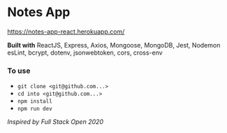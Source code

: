 # Notes App
https://notes-app-react.herokuapp.com/

**Built with** ReactJS, Express, Axios, Mongoose, MongoDB, Jest, Nodemon esLint, bcrypt, dotenv, jsonwebtoken, cors, cross-env

### To use
- `git clone <git@github.com...>` 
- `cd into <git@github.com...>`
- `npm install`
- `npm run dev`


*Inspired by Full Stack Open 2020* 